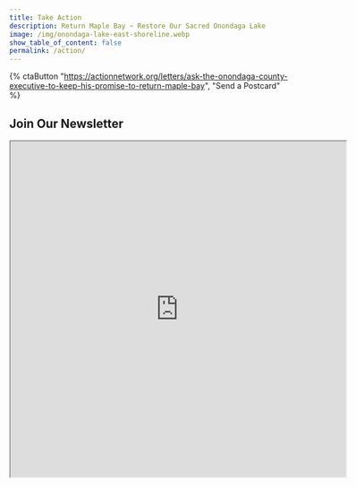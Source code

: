```yaml
---
title: Take Action
description: Return Maple Bay ~ Restore Our Sacred Onondaga Lake
image: /img/onondaga-lake-east-shoreline.webp
show_table_of_content: false
permalink: /action/
---
```


{% ctaButton "https://actionnetwork.org/letters/ask-the-onondaga-county-executive-to-keep-his-promise-to-return-maple-bay", "Send a Postcard" %}

## Join Our Newsletter

<iframe id="myIframe" src="https://cdn.forms-content.sg-form.com/fe8a454b-2e21-11ed-b233-12508c3d6c43" width="600px" height="600px" />


